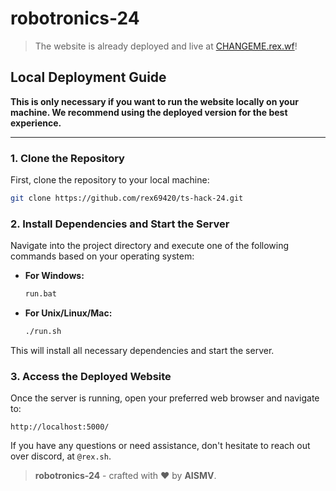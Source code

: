 # robotronics-24

> The website is already deployed and live at [CHANGEME.rex.wf](https://CHANGEME.rex.wf/)!

## Local Deployment Guide

**This is only necessary if you want to run the website locally on your machine. We recommend using the deployed version for the best experience.**

---

### 1. Clone the Repository

First, clone the repository to your local machine:

```bash
git clone https://github.com/rex69420/ts-hack-24.git
```

### 2. Install Dependencies and Start the Server

Navigate into the project directory and execute one of the following commands based on your operating system:

- **For Windows:**
  ```bash
  run.bat
  ```

- **For Unix/Linux/Mac:**
  ```bash
  ./run.sh
  ```

This will install all necessary dependencies and start the server.

### 3. Access the Deployed Website

Once the server is running, open your preferred web browser and navigate to:

```
http://localhost:5000/
```

If you have any questions or need assistance, don't hesitate to reach out over discord, at `@rex.sh`.

> **robotronics-24** - crafted with ♥ by **AISMV**.